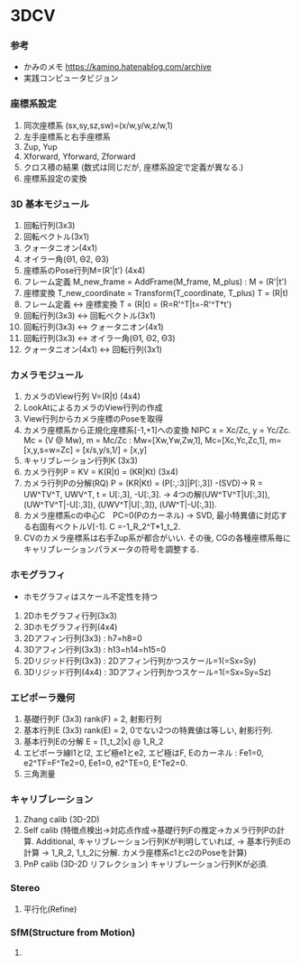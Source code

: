# 3DCV

### 参考
+ かみのメモ https://kamino.hatenablog.com/archive
+ 実践コンピュータビジョン 

### 座標系設定
1. 同次座標系 (sx,sy,sz,sw)=(x/w,y/w,z/w,1)
2. 左手座標系と右手座標系  
3. Zup, Yup  
4. Xforward, Yforward, Zforward
5. クロス積の結果 (数式は同じだが, 座標系設定で定義が異なる.)
6. 座標系設定の変換

### 3D 基本モジュール
1. 回転行列(3x3)
2. 回転ベクトル(3x1)
3. クォータニオン(4x1)
4. オイラー角(Θ1, Θ2, Θ3)
5. 座標系のPose行列M=(R'|t') (4x4)
6. フレーム定義 M_new_frame = AddFrame(M_frame, M_plus) : M = (R'|t')
7. 座標変換 T_new_coordinate = Transform(T_coordinate, T_plus) T = (R|t)
8. フレーム定義 <-> 座標変換 T = (R|t) = (R=R'^T|t=-R'^T*t')
9. 回転行列(3x3) <-> 回転ベクトル(3x1)
10. 回転行列(3x3) <-> クォータニオン(4x1)
11. 回転行列(3x3) <-> オイラー角(Θ1, Θ2, Θ3)
12. クォータニオン(4x1) <-> 回転行列(3x1)

### カメラモジュール
1. カメラのView行列 V=(R|t) (4x4)
2. LookAtによるカメラのView行列の作成
3. View行列からカメラ座標のPoseを取得
4. カメラ座標系から正規化座標系\[-1,+1\]への変換 NIPC x = Xc/Zc, y = Yc/Zc. Mc = (V @ Mw), m = Mc/Zc : Mw=\[Xw,Yw,Zw,1\], Mc=\[Xc,Yc,Zc,1\], m=\[x,y,s=w=Zc\] = \[x/s,y/s,1/] = \[x,y\]
5. キャリブレーション行列K (3x3)
6. カメラ行列P = KV =  K(R|t) = (KR|Kt) (3x4)
7. カメラ行列Pの分解(RQ) P = (KR|Kt) = (P\[:,:3]|P\[:,3\]) -(SVD)-> R = UW^TV^T,  UWV^T, t = U\[:,3\], -U\[:,3\]. -> 4つの解(UW^TV^T|U\[:,3]), (UW^TV^T|-U\[:,3\]), (UWV^T|U\[:,3]), (UW^T|-U\[:,3\]).
8. カメラ座標系cの中心C　PC=0(Pのカーネル) -> SVD, 最小特異値に対応する右固有ベクトルV\[-1]. C =-1_R_2^T*1_t_2.
9. CVのカメラ座標系は右手Zup系が都合がいい. その後, CGの各種座標系毎にキャリブレーションパラメータの符号を調整する.


### ホモグラフィ
+ ホモグラフィはスケール不定性を持つ
1. 2Dホモグラフィ行列(3x3)
2. 3Dホモグラフィ行列(4x4)
3. 2Dアフィン行列(3x3) : h7=h8=0
4. 3Dアフィン行列(3x3) : h13=h14=h15=0
5. 2Dリジッド行列(3x3) : 2Dアフィン行列かつスケール=1(=Sx=Sy)
6. 3Dリジッド行列(4x4) : 3Dアフィン行列かつスケール=1(=Sx=Sy=Sz)

### エピポーラ幾何
1. 基礎行列F (3x3) rank(F) = 2, 射影行列
2. 基本行列E (3x3) rank(E) = 2, 0でない2つの特異値は等しい, 射影行列.
6. 基本行列Eの分解 E = \[1_t_2|x\] @ 1_R_2
7. エピポーラ線l1とl2, エピ極e1とe2, エピ極はF, Eのカーネル : Fe1=0, e2^TF=F^Te2=0, Ee1=0, e2^TE=0, E^Te2=0. 
8. 三角測量

### キャリブレーション
1. Zhang calib (3D-2D)
2. Self calib (特徴点検出->対応点作成->基礎行列Fの推定->カメラ行列Pの計算. Additional, キャリブレーション行列Kが判明していれば, -> 基本行列Eの計算 -> 1_R_2, 1_t_2に分解. カメラ座標系c1とc2のPoseを計算)
3. PnP calib (3D-2D リフレクション) キャリブレーション行列Kが必須.

### Stereo
1. 平行化(Refine)

### SfM(Structure from Motion)
1. 



